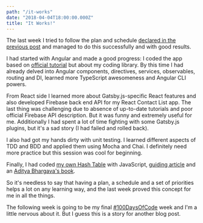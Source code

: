 ```yaml
---
path: "/it-works"
date: "2018-04-04T18:00:00.000Z"
title: "It Works!"
---
```


The last week I tried to follow the plan and schedule [declared in the previous post](http://loenko.ru/angular-way) and managed to do this successfully and with good results.

I had started with Angular and made a good progress: I coded the app based on [official tutorial](https://angular.io/tutorial) but about my coding library. By this time I had already delved into Angular components, directives, services, observables, routing and DI, learned more TypeScript awesomeness and Angular CLI powers.  

From React side I learned more about Gatsby.js-specific React features and also developed Firebase back end API for my React Contact List app. The last thing was challenging due to absence of up-to-date tutorials and poor official Firebase API description. But it was funny and extremely useful for me. Additionally I had spent a lot of time fighting with some Gatsby.js plugins, but it's a sad story (I had failed and rolled back).

I also had got my hands dirty with unit testing. I learned different aspects of TDD and BDD and applied them using Mocha and Chai. I definitely need more practice but this session was cool for beginning.

Finally, I had coded [my own Hash Table](https://github.com/loenko/js-algorithms/blob/master/7_hash_table.js) with JavaScript, [guiding article](https://hackernoon.com/data-structures-in-javascript-pt-2-hash-tables-8a6cc8ae3bd3) and an [Aditya Bhargava's book](https://www.manning.com/books/grokking-algorithms).

So it's needless to say that having a plan, a schedule and a set of priorities helps a lot on any learning way, and the last week proved this concept for me in all the things.

The following week is going to be my final [#100DaysOfCode](https://twitter.com/search?q=%23100DaysOfCode) week and I'm a little nervous about it. But I guess this is a story for another blog post.